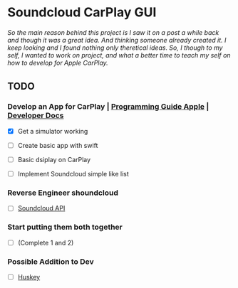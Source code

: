 # Soundcloud CarPlay GUI
###### So the main reason behind this project is I saw it on a post a while back and though it was a great idea. And thinking someone already created it. I keep looking and I found nothing only theretical ideas. So, I though to my self, I wanted to work on project, and what a better time to teach my self on how to develop for Apple CarPlay.

## TODO

### Develop an App for CarPlay | [Programming Guide Apple](https://developer.apple.com/carplay/documentation/CarPlay-App-Programming-Guide.pdf) | [Developer Docs](https://developer.apple.com/documentation/carplay/)
- [x] Get a simulator working
- [ ] Create basic app with swift
- [ ] Basic dsiplay on CarPlay
- [ ] Implement Soundcloud simple like list


### Reverse Engineer shoundcloud
- [ ] [Soundcloud API](https://developers.soundcloud.com/docs)


### Start putting them both together
- [ ] (Complete 1 and 2)


### Possible Addition to Dev
- [ ] [Huskey](https://typicode.github.io/husky/#/)
